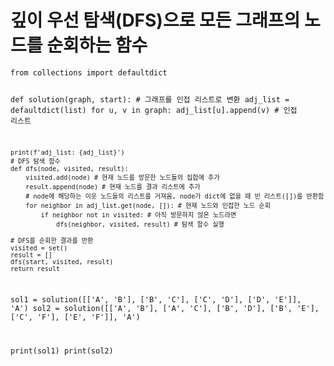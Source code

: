 <h1 id="깊이-우선-탐색dfs으로-모든-그래프의-노드를-순회하는-함수">깊이 우선 탐색(DFS)으로 모든 그래프의 노드를 순회하는 함수</h1>
<pre><code class="language-python">from collections import defaultdict

def solution(graph, start):
    # 그래프를 인접 리스트로 변환
    adj_list = defaultdict(list)
    for u, v in graph:
        adj_list[u].append(v) # 인접 리스트

    print(f'adj_list: {adj_list}')
    # DFS 탐색 함수
    def dfs(node, visited, result):
        visited.add(node) # 현재 노드를 방문한 노드들의 집합에 추가
        result.append(node) # 현재 노드를 결과 리스트에 추가
        # node에 해당하는 이웃 노드들의 리스트를 거져옴, node가 dict에 없을 때 빈 리스트([])를 반환함
        for neighbor in adj_list.get(node, []): # 현재 노드와 인접한 노드 순회
            if neighbor not in visited: # 아직 방문하지 않은 노드라면
                dfs(neighbor, visited, result) # 탐색 함수 실행

    # DFS를 순회한 결과를 반환
    visited = set()
    result = []
    dfs(start, visited, result)
    return result

sol1 = solution([['A', 'B'], ['B', 'C'], ['C', 'D'], ['D', 'E']], 'A')
sol2 = solution([['A', 'B'], ['A', 'C'], ['B', 'D'], ['B', 'E'], ['C', 'F'], ['E', 'F']], 'A')

print(sol1)
print(sol2)</code></pre>